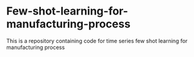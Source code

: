 # Few-shot-learning-for-manufacturing-process
This is a repository containing code for time series few shot learning for manufacturing process
